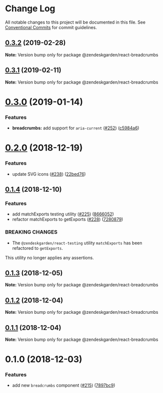 # Change Log

All notable changes to this project will be documented in this file.
See [Conventional Commits](https://conventionalcommits.org) for commit guidelines.

## [0.3.2](https://github.com/zendeskgarden/react-components/compare/@zendeskgarden/react-breadcrumbs@0.3.1...@zendeskgarden/react-breadcrumbs@0.3.2) (2019-02-28)

**Note:** Version bump only for package @zendeskgarden/react-breadcrumbs





## [0.3.1](https://github.com/zendeskgarden/react-components/compare/@zendeskgarden/react-breadcrumbs@0.3.0...@zendeskgarden/react-breadcrumbs@0.3.1) (2019-02-11)

**Note:** Version bump only for package @zendeskgarden/react-breadcrumbs





# [0.3.0](https://github.com/zendeskgarden/react-components/compare/@zendeskgarden/react-breadcrumbs@0.2.0...@zendeskgarden/react-breadcrumbs@0.3.0) (2019-01-14)


### Features

* **breadcrumbs:** add support for `aria-current` ([#252](https://github.com/zendeskgarden/react-components/issues/252)) ([c5984a6](https://github.com/zendeskgarden/react-components/commit/c5984a6))





# [0.2.0](https://github.com/zendeskgarden/react-components/compare/@zendeskgarden/react-breadcrumbs@0.1.4...@zendeskgarden/react-breadcrumbs@0.2.0) (2018-12-19)


### Features

* update SVG icons ([#238](https://github.com/zendeskgarden/react-components/issues/238)) ([22bed76](https://github.com/zendeskgarden/react-components/commit/22bed76))





## [0.1.4](https://github.com/zendeskgarden/react-components/compare/@zendeskgarden/react-breadcrumbs@0.1.3...@zendeskgarden/react-breadcrumbs@0.1.4) (2018-12-10)


### Features

* add matchExports testing utility ([#225](https://github.com/zendeskgarden/react-components/issues/225)) ([8666052](https://github.com/zendeskgarden/react-components/commit/8666052))
* refactor matchExports to getExports ([#228](https://github.com/zendeskgarden/react-components/issues/228)) ([7280879](https://github.com/zendeskgarden/react-components/commit/7280879))


### BREAKING CHANGES

* The `@zendeskgarden/react-testing` utility `matchExports` has been refactored to `getExports`.

This utility no longer applies any assertions.





## [0.1.3](https://github.com/zendeskgarden/react-components/compare/@zendeskgarden/react-breadcrumbs@0.1.2...@zendeskgarden/react-breadcrumbs@0.1.3) (2018-12-05)

**Note:** Version bump only for package @zendeskgarden/react-breadcrumbs





## [0.1.2](https://github.com/zendeskgarden/react-components/compare/@zendeskgarden/react-breadcrumbs@0.1.1...@zendeskgarden/react-breadcrumbs@0.1.2) (2018-12-04)

**Note:** Version bump only for package @zendeskgarden/react-breadcrumbs





## [0.1.1](https://github.com/zendeskgarden/react-components/compare/@zendeskgarden/react-breadcrumbs@0.1.0...@zendeskgarden/react-breadcrumbs@0.1.1) (2018-12-04)

**Note:** Version bump only for package @zendeskgarden/react-breadcrumbs





# 0.1.0 (2018-12-03)


### Features

* add new `breadcrumbs` component ([#215](https://github.com/zendeskgarden/react-components/issues/215)) ([7897bc9](https://github.com/zendeskgarden/react-components/commit/7897bc9))
